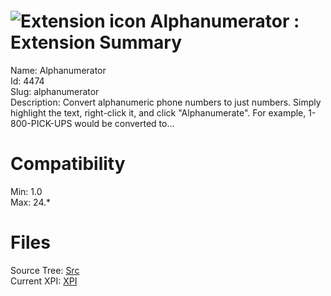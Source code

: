 # ![Extension icon](https://addons.thunderbird.net/static/img/addon-icons/default-64.png) Alphanumerator : Extension Summary

Name: Alphanumerator  
Id: 4474  
Slug: alphanumerator  
Description: Convert alphanumeric phone numbers to just numbers. Simply highlight the text, right-click it, and click "Alphanumerate". For example, 1-800-PICK-UPS would be converted to...
  

# Compatibility
Min: 1.0  
Max: 24.*  

# Files

Source Tree: [Src](C:/Dev/Thunderbird/ThunderKdB/xall/xOther/4474-alphanumerator/src)  
Current XPI: [XPI](C:/Dev/Thunderbird/ThunderKdB/xall/xOther/4474-alphanumerator/xpi)  



